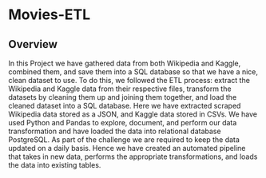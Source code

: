 # Movies-ETL

## Overview
In this Project we have  gathered data from both Wikipedia and Kaggle, combined them, and save them into a SQL database so that we have a nice, clean dataset to use. To do this, we followed the ETL process: extract the Wikipedia and Kaggle data from their respective files, transform the datasets by cleaning them up and joining them together, and load the cleaned dataset into a SQL database.
Here we have extracted scraped Wikipedia data stored as a JSON, and Kaggle data stored in CSVs.
We have used Python and Pandas to explore, document, and perform our data transformation and have loaded the data into relational database PostgreSQL.
As part of the challenge we are required to keep the data  updated on a daily basis. Hence we have created an automated pipeline that takes in new data, performs the appropriate transformations, and loads the data into existing tables.


